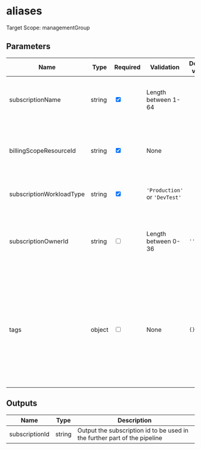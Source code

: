 ﻿# aliases

Target Scope: managementGroup

## Parameters
| Name | Type | Required | Validation | Default value | Description |
| -- |  -- | -- | -- | -- | -- |
| subscriptionName | string | <input type="checkbox" checked> | Length between 1-64 | <pre></pre> | The subscription name. Preferably without spaces. |
| billingScopeResourceId | string | <input type="checkbox" checked> | None | <pre></pre> | Provide the full resource ID of billing scope to use for subscription creation. |
| subscriptionWorkloadType | string | <input type="checkbox" checked> | `'Production'` or `'DevTest'` | <pre></pre> | The workload type of this subscription. |
| subscriptionOwnerId | string | <input type="checkbox"> | Length between 0-36 | <pre>''</pre> | Azure AD Object ID of the principal that should be made owner of this created subscription. |
| tags | object | <input type="checkbox"> | None | <pre>{}</pre> | The tags to apply to this resource. This is an object with key/value pairs.<br>Example:<br>{<br>&nbsp;&nbsp;&nbsp;FirstTag: myvalue<br>&nbsp;&nbsp;&nbsp;SecondTag: another value<br>} |

## Outputs
| Name | Type | Description |
| -- |  -- | -- |
| subscriptionId | string | Output the subscription id to be used in the further part of the pipeline |
